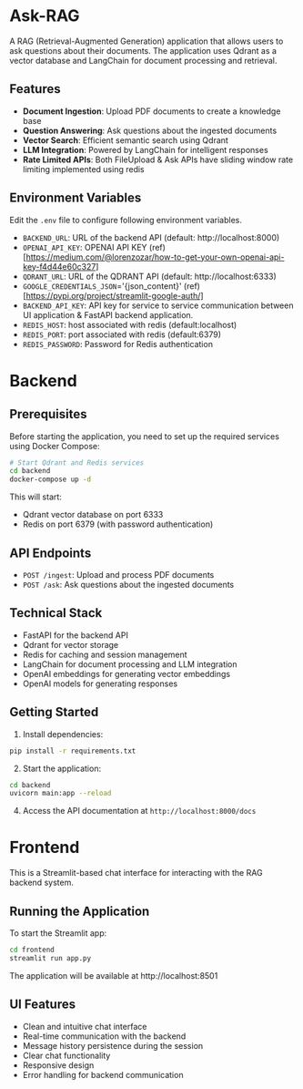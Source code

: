 # Ask-RAG

A RAG (Retrieval-Augmented Generation) application that allows users to ask questions about their documents. The application uses Qdrant as a vector database and LangChain for document processing and retrieval.

## Features

- **Document Ingestion**: Upload PDF documents to create a knowledge base
- **Question Answering**: Ask questions about the ingested documents
- **Vector Search**: Efficient semantic search using Qdrant
- **LLM Integration**: Powered by LangChain for intelligent responses
- **Rate Limited APIs**: Both FileUpload & Ask APIs have sliding window rate limiting implemented using redis

## Environment Variables
Edit the `.env` file to configure following environment variables. 
- `BACKEND_URL`: URL of the backend API (default: http://localhost:8000) 
- `OPENAI_API_KEY`: OPENAI API KEY (ref)[https://medium.com/@lorenzozar/how-to-get-your-own-openai-api-key-f4d44e60c327]
- `QDRANT_URL`: URL of the QDRANT API (default: http://localhost:6333)
- `GOOGLE_CREDENTIALS_JSON`='{json_content}' (ref)[https://pypi.org/project/streamlit-google-auth/]
- `BACKEND_API_KEY`: API key for service to service communication between UI application & FastAPI backend application.
- `REDIS_HOST`: host associated with redis (default:localhost)
- `REDIS_PORT`: port associated with redis (default:6379)
- `REDIS_PASSWORD`: Password for Redis authentication

# Backend
## Prerequisites

Before starting the application, you need to set up the required services using Docker Compose:

```bash
# Start Qdrant and Redis services
cd backend
docker-compose up -d
```

This will start:
- Qdrant vector database on port 6333
- Redis on port 6379 (with password authentication)

## API Endpoints

- `POST /ingest`: Upload and process PDF documents
- `POST /ask`: Ask questions about the ingested documents

## Technical Stack

- FastAPI for the backend API
- Qdrant for vector storage
- Redis for caching and session management
- LangChain for document processing and LLM integration
- OpenAI embeddings for generating vector embeddings
- OpenAI models for generating responses

## Getting Started

1. Install dependencies:
```bash
pip install -r requirements.txt
```

2. Start the application:
```bash
cd backend
uvicorn main:app --reload
```

4. Access the API documentation at `http://localhost:8000/docs`

# Frontend

This is a Streamlit-based chat interface for interacting with the RAG backend system.

## Running the Application

To start the Streamlit app:

```bash
cd frontend
streamlit run app.py
```

The application will be available at http://localhost:8501

## UI Features

- Clean and intuitive chat interface
- Real-time communication with the backend
- Message history persistence during the session
- Clear chat functionality
- Responsive design
- Error handling for backend communication

